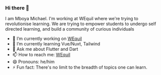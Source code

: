 ### Hi there 👋

I am Mboya Michael. I'm working at WEquil where we're trying to revolutionise learning. We are trying to empower
students to undergo self directed learning, and build a community of curious individuals

- 🔭 I’m currently working on [WEquil](https://wequil.app)
- 🌱 I’m currently learning Vue/Nuxt, Tailwind
- 💬 Ask me about Flutter and Dart
- 📫 How to reach me: [WEquil](https://wequil.app)
- 😄 Pronouns: he/him
- ⚡ Fun fact: There's no limit to the breadth of topics one can learn.


<!--
**mboyamike/mboyamike** is a ✨ _special_ ✨ repository because its `README.md` (this file) appears on your GitHub profile.
Here are some ideas to get you started:

- 🔭 I’m currently working on ...
- 🌱 I’m currently learning ...
- 👯 I’m looking to collaborate on ...
- 🤔 I’m looking for help with ...
- 💬 Ask me about ...
- 📫 How to reach me: ...
- 😄 Pronouns: ...
- ⚡ Fun fact: ...
-->
